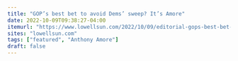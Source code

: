```yaml
---
title: "GOP’s best bet to avoid Dems’ sweep? It’s Amore"
date: 2022-10-09T09:38:27-04:00
itemurl: "https://www.lowellsun.com/2022/10/09/editorial-gops-best-bet-to-avoid-dems-sweep-its-amore/"
sites: "lowellsun.com"
tags: ["featured", "Anthony Amore"]
draft: false
---
```


